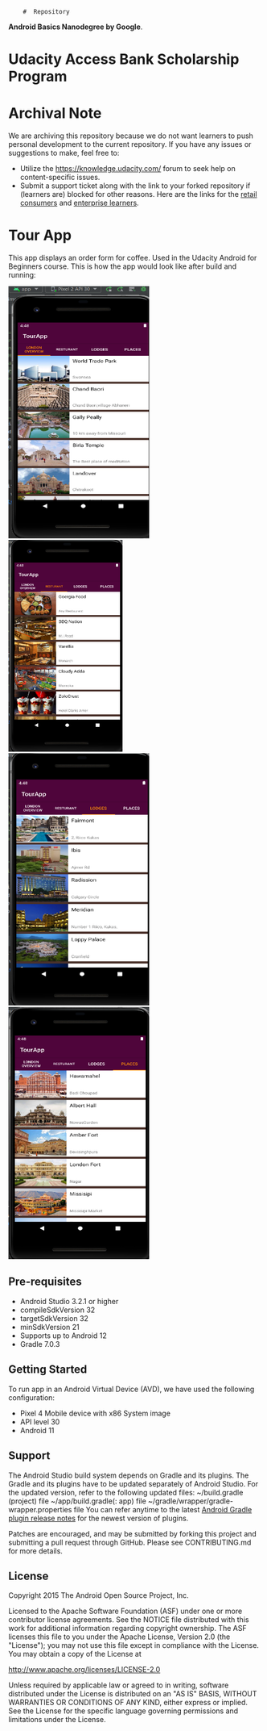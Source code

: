         #  Repository
**Android Basics Nanodegree by Google**.
# Udacity Access Bank Scholarship Program

# Archival Note
We are archiving this repository because we do not want learners to push personal development to the current repository. If you have any issues or suggestions to make, feel free to:
- Utilize the https://knowledge.udacity.com/ forum to seek help on content-specific issues.
- Submit a support ticket along with the link to your forked repository if (learners are) blocked for other reasons. Here are the links for the [retail consumers](https://udacity.zendesk.com/hc/en-us/requests/new) and [enterprise learners](https://udacityenterprise.zendesk.com/hc/en-us/requests/new?ticket_form_id=360000279131).


Tour App
===================================

This app displays an order form for coffee. Used in the Udacity Android for Beginners course. This is how the app would look like after build and running:

<img width="280" height="500" alt="Screenshot 2022-02-08 at 7 31 06 PM" src="https://raw.githubusercontent.com/kendrickchibueze/-Modern-Node-on-AWS/423d8ceb7e78d2249a0d09f4b2bb5dbbe489f817/codebuild-images/Screenshot%20(297).png"><img width="227" height="420" alt="second_screenshot" src="https://github.com/kendrickchibueze/-Modern-Node-on-AWS/blob/main/Screenshot%20(298).png?raw=true"/>
<img width="280" height="500" alt="third_screenshot" src="https://github.com/kendrickchibueze/-Modern-Node-on-AWS/blob/main/Screenshot%20(299).png?raw=true"/>
<img width="280" height="500" alt="fourth screenshot" src="https://github.com/kendrickchibueze/-Modern-Node-on-AWS/blob/main/Screenshot%20(300).png?raw=true"/>

Pre-requisites
--------------
- Android Studio 3.2.1 or higher
- compileSdkVersion 32
- targetSdkVersion 32
- minSdkVersion 21
- Supports up to Android 12
- Gradle 7.0.3

Getting Started
---------------

To run app in an Android Virtual Device (AVD), we have used the following configuration:
- Pixel 4 Mobile device with x86 System image
- API level 30
- Android 11

Support
-------

The Android Studio build system depends on Gradle and its plugins. The Gradle and its plugins have to be updated separately of Android Studio.
For the updated version, refer to the following updated files:
~/build.gradle (project) file
~/app/build.gradle(: app) file
~/gradle/wrapper/gradle-wrapper.properties file
You can refer anytime to the latest [Android Gradle plugin release notes](https://developer.android.com/studio/releases/gradle-plugin) for the newest version of plugins.


Patches are encouraged, and may be submitted by forking this project and
submitting a pull request through GitHub. Please see CONTRIBUTING.md for more details.

License
-------

Copyright 2015 The Android Open Source Project, Inc.

Licensed to the Apache Software Foundation (ASF) under one or more contributor
license agreements.  See the NOTICE file distributed with this work for
additional information regarding copyright ownership.  The ASF licenses this
file to you under the Apache License, Version 2.0 (the "License"); you may not
use this file except in compliance with the License.  You may obtain a copy of
the License at

http://www.apache.org/licenses/LICENSE-2.0

Unless required by applicable law or agreed to in writing, software
distributed under the License is distributed on an "AS IS" BASIS, WITHOUT
WARRANTIES OR CONDITIONS OF ANY KIND, either express or implied.  See the
License for the specific language governing permissions and limitations under
the License.
